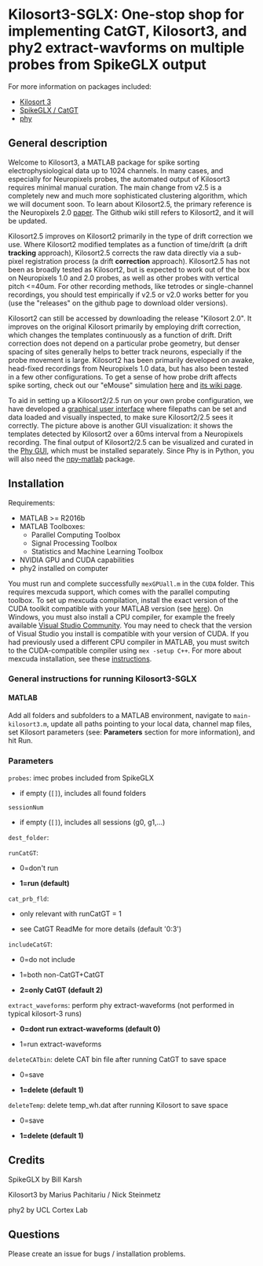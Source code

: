 # Kilosort3-SGLX: One-stop shop for implementing CatGT, Kilosort3, and phy2 extract-wavforms on multiple probes from SpikeGLX output

For more information on packages included:   

* [Kilosort 3](https://github.com/MouseLand/Kilosort)
* [SpikeGLX / CatGT](https://billkarsh.github.io/SpikeGLX/)
* [phy](https://phy.readthedocs.io/en/latest/)



## General description

Welcome to Kilosort3, a MATLAB package for spike sorting electrophysiological data up to 1024 channels. In many cases, and especially for Neuropixels probes, the automated output of Kilosort3 requires minimal manual curation. The main change from v2.5 is a completely new and much more sophisticated clustering algorithm, which we will document soon. To learn about Kilosort2.5, the primary reference is the Neuropixels 2.0 [paper](https://www.biorxiv.org/content/10.1101/2020.10.27.358291v1). The Github wiki still refers to Kilosort2, and it will be updated. 

Kilosort2.5 improves on Kilosort2 primarily in the type of drift correction we use. Where Kilosort2 modified templates as a function of time/drift (a drift **tracking** approach), Kilosort2.5 corrects the raw data directly via a sub-pixel registration process (a drift **correction** approach). Kilosort2.5 has not been as broadly tested as Kilosort2, but is expected to work out of the box on Neuropixels 1.0 and 2.0 probes, as well as other probes with vertical pitch <=40um. For other recording methods, like tetrodes or single-channel recordings, you should test empirically if v2.5 or v2.0 works better for you (use the "releases" on the github page to download older versions). 

Kilosort2 can still be accessed by downloading the release "Kilosort 2.0". It improves on the original Kilosort primarily by employing drift correction, which changes the templates continuously as a function of drift. Drift correction does not depend on a particular probe geometry, but denser spacing of sites generally helps to better track neurons, especially if the probe movement is large. Kilosort2 has been primarily developed on awake, head-fixed recordings from Neuropixels 1.0 data, but has also been tested in a few other configurations. To get a sense of how probe drift affects spike sorting, check out our "eMouse" simulation [here](https://github.com/MouseLand/Kilosort2/tree/master/eMouse_drift) and [its wiki page](https://github.com/MouseLand/Kilosort2/wiki/4.-eMouse-simulator-with-drift).

To aid in setting up a Kilosort2/2.5 run on your own probe configuration, we have developed a [graphical user interface](https://github.com/MouseLand/Kilosort/wiki/1.-The-GUI) where filepaths can be set and data loaded and visually inspected, to make sure Kilosort2/2.5 sees it correctly. The picture above is another GUI visualization: it shows the templates detected by Kilosort2 over a 60ms interval from a Neuropixels recording. The final output of Kilosort2/2.5 can be visualized and curated in the [Phy GUI](https://github.com/kwikteam/phy), which must be installed separately. Since Phy is in Python, you will also need the [npy-matlab](https://github.com/kwikteam/npy-matlab) package.

## Installation

Requirements:

* MATLAB >= R2016b
* MATLAB Toolboxes:
  * Parallel Computing Toolbox
  * Signal Processing Toolbox
  * Statistics and Machine Learning Toolbox
* NVIDIA GPU and CUDA capabilities
* phy2 installed on computer

You must run and complete successfully `mexGPUall.m` in the `CUDA` folder. This requires mexcuda support, which comes with the parallel computing toolbox. To set up mexcuda compilation, install the exact version of the CUDA toolkit compatible with your MATLAB version (see [here](https://www.mathworks.com/help/distcomp/gpu-support-by-release.html)). On Windows, you must also install a CPU compiler, for example the freely available [Visual Studio Community](https://www.visualstudio.com/vs/older-downloads/). You may need to check that the version of Visual Studio you install is compatible with your version of CUDA. If you had previously used a different CPU compiler in MATLAB, you must switch to the CUDA-compatible compiler using `mex -setup C++`. For more about mexcuda installation, see these [instructions](http://uk.mathworks.com/help/distcomp/mexcuda.html).

### General instructions for running Kilosort3-SGLX

#### MATLAB

Add all folders and subfolders to a MATLAB environment, navigate to `main-kilosort3.m`, update all paths pointing to your local data, channel map files, set Kilosort parameters (see: **Parameters** section for more information), and hit Run.

### Parameters

`probes`: imec probes included from SpikeGLX

* if empty (`[]`), includes all found folders 

`sessionNum`

* if empty (`[]`), includes all sessions (g0, g1,...)

`dest_folder`:

`runCatGT`:

* 0=don't run

* **1=run (default)** 

`cat_prb_fld`:

* only relevant with runCatGT = 1

* see CatGT ReadMe for more details (default '0:3')

`includeCatGT`:

* 0=do not include

* 1=both non-CatGT+CatGT

* **2=only CatGT (default 2)**

`extract_waveforms`: perform phy extract-waveforms (not performed in typical kilosort-3 runs)

* **0=dont run extract-waveforms (default 0)**

* 1=run extract-waveforms

`deleteCATbin`: delete CAT bin file after running CatGT to save space

* 0=save

* **1=delete (default 1)**

`deleteTemp`: delete temp_wh.dat after running Kilosort to save space

* 0=save

* **1=delete (default 1)**

## Credits

SpikeGLX by Bill Karsh

Kilosort3 by Marius Pachitariu / Nick Steinmetz  

phy2 by UCL Cortex Lab
 

## Questions

Please create an issue for bugs / installation problems.
